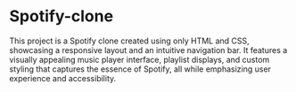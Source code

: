 # Spotify-clone
 This project is a Spotify clone created using only HTML and CSS, showcasing a responsive layout and an intuitive navigation bar. It features a visually appealing music player interface, playlist displays, and custom styling that captures the essence of Spotify, all while emphasizing user experience and accessibility. 
